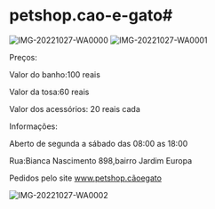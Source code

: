 # petshop.cao-e-gato# 
![IMG-20221027-WA0000](https://user-images.githubusercontent.com/111577151/198271777-8209549c-24a6-4ade-99c1-7c1f998f4aa5.jpg)
![IMG-20221027-WA0001](https://user-images.githubusercontent.com/111577151/198271791-ca53e65f-ebf0-4739-ba86-08cd118b855b.jpg)

Preços:

Valor do banho:100 reais

Valor da tosa:60 reais

Valor dos acessórios: 20 reais cada

Informações:

Aberto de segunda a sábado das 08:00 as 18:00

Rua:Bianca Nascimento 898,bairro Jardim Europa

Pedidos pelo site www.petshop.cãoegato

![IMG-20221027-WA0002](https://user-images.githubusercontent.com/111577151/198277870-d3782342-d114-4665-9f82-fd32daac4b3c.jpg)
